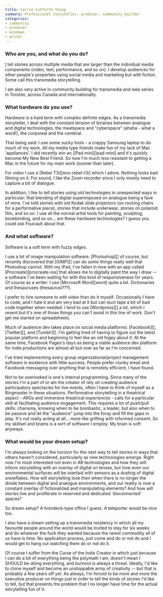 ```yaml
---
title: Carrie Cutforth-Young
summary: Professional storyteller, producer, community builder
categories:
- community
- producer
- windows
- writer
---
```


### Who are you, and what do you do?

[I](http://carriecutforthyoung.com/ "Carrie's website.") tell stories across multiple media that are larger than the individual media components (video, text, performance, and so on). I develop audiences for other people's properties using social media and marketing but with fiction. Some call this transmedia storytelling. 

I am also very active in community building for transmedia and web series in Toronto, across Canada and internationally.

### What hardware do you use?

Hardware is a hard term with complex definite edges. As a transmedia storyteller, I deal with the constant tension of binaries between analogue and digital technologies, the meatspace and "cyberspace" (ahaha - what a word!), the corporeal and the cerebral. 

That being said: I use some sucky tools - a crappy Samsung laptop to do much of my work. All my media type friends make fun of my lack of Mac 'appliances'. I did recently win an [iPad mini][ipad-mini] and it's quickly become My New Best Friend. So now I'm much less resistant to getting a Mac in the future for my main work (sooner than later).

For video I use a [Rebel T3i][eos-rebel-t3i] which I adore. Nothing looks bad filming on it. For sound, I like the Zoom recorder since I only mostly need to capture a bit of dialogue.

In addition, I like to tell stories using old technologies in unexpected ways in particular: that blending of digital superimposed on analogue being a fave of mine. I've told stories with old Kodak slide projectors (on rocking chairs for a performative piece), stories that include underwear, stories on polaroid film, and so on. I use all the normal artist tools for painting, sculpting, bookbinding, and so on... are these hardware technologies? I guess you could ask Foucault about that.

### And what software?

Software is a soft term with fuzzy edges.

I use a lot of image manipulation software. [Photoshop][] of course, but recently discovered that [GIMP][] can do some things really well that Photoshop cannot. With my iPad, I've fallen in love with an app called [Procreate][procreate-ios] that allows me to digitally paint the way I draw -- a software I've been waiting for with this kind of responsiveness for years. Of course as a writer: I use [Microsoft Word][word] quite a bit. Dictionaries and thesauruses (thesaurusi???).

I prefer to hire someone to edit video than do it myself. Occasionally I have to code, and I hate it and am very bad at it but can duct tape a bit of bad code together when needed. I tend to use [Wordpress][] a lot, which I resent but it's one of those things you can't avoid in this line of work. Don't get me started on spreadsheets.

Much of audience dev takes place on social media platforms: [Facebook][], [Twitter][], and [Tumblr][]. I'm getting tired of having to figure out the latest popular platform and beginning to feel like an old fogey about it. At the same time, Facebook Pages's days as being a viable audience dev platform for indie productions are almost all but over as far as I'm concerned.

I've tried implementing every group organizational/project management software in existence with little success. People prefer clunky email and Facebook messaging over anything that is remotely efficient, I have found.

Not to be overlooked is one's internal programming. Since many of the stories I'm a part of or am the creator of rely on creating audience participatory spectacles for live events, often I have to think of myself as a Ringmaster in these situations. Performative storytelling in a theatrical aspect - ARGs and immersive theatrical experiences - calls for a particular skill at facilitating audience engagement. This requires a lot of push/pull skills: charisma, knowing when to be bombastic, a leader, but also when to be passive and let the "audience" jump into the foray and fill the gaps in play. It's not really acting at all... more like grifting with informed consent. So my skillset and brains is a sort of software I employ. My brain is soft anyways.

### What would be your dream setup?

I'm always looking on the horizon for the next way to tell stories in ways that others haven't considered, particularly as new technologies emerge. Right now I'm most interested not even in AR technologies and how they will inform storytelling with an overlay of digital on lenses, but how even our environmental surfaces will be overlaid with sensors as a dusting of digital snowflakes. How will storytelling look then when there is no longer the divide between digital and analogue environments, and our reality is now a constant overlay of fictionalized and manipulating elements? And how will stories live and proliferate in reserved and dedicated 'disconnected' spaces?

So dream setup? A holodeck-type office I guess. A teleporter would be nice too.

I also have a dream setting up a transmedia residency in which all my favourite people around the world would be invited to stay for six weeks and do whatever the fuck they wanted because the rarest commodity all of us have is time. No application process, just come and do or not do and I would get to hang out watching them do or not do it. 

Of course I suffer from the Curse of the Indie Creator in which just because I can do a bit of everything being the polymath I am, doesn't mean I SHOULD be doing everything, and burnout is always a threat. Ideally, I'd like to clone myself and become an unstoppable army of creativity -- but that is probably a few years off yet. As always, I'm forced to be more and more the executive producer on things just in order to tell the kinds of stories I'd like to tell, but that presents the problem that I no longer have time for the actual storytelling fun of it.